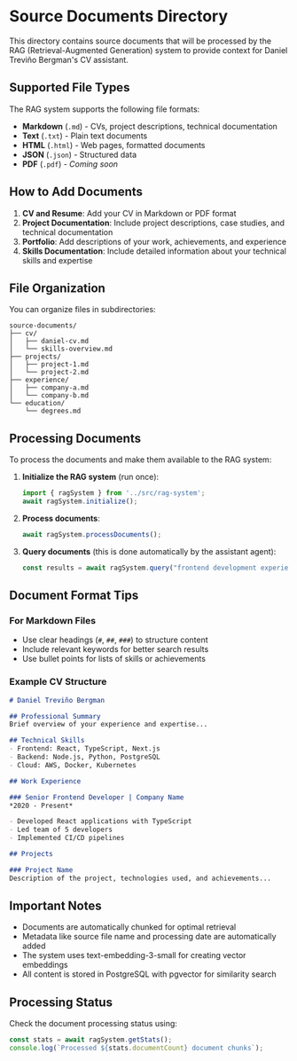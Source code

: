 # Source Documents Directory

This directory contains source documents that will be processed by the RAG (Retrieval-Augmented Generation) system to provide context for Daniel Treviño Bergman's CV assistant.

## Supported File Types

The RAG system supports the following file formats:
- **Markdown** (`.md`) - CVs, project descriptions, technical documentation
- **Text** (`.txt`) - Plain text documents
- **HTML** (`.html`) - Web pages, formatted documents
- **JSON** (`.json`) - Structured data
- **PDF** (`.pdf`) - *Coming soon*

## How to Add Documents

1. **CV and Resume**: Add your CV in Markdown or PDF format
2. **Project Documentation**: Include project descriptions, case studies, and technical documentation
3. **Portfolio**: Add descriptions of your work, achievements, and experience
4. **Skills Documentation**: Include detailed information about your technical skills and expertise

## File Organization

You can organize files in subdirectories:
```
source-documents/
├── cv/
│   ├── daniel-cv.md
│   └── skills-overview.md
├── projects/
│   ├── project-1.md
│   └── project-2.md
├── experience/
│   ├── company-a.md
│   └── company-b.md
└── education/
    └── degrees.md
```

## Processing Documents

To process the documents and make them available to the RAG system:

1. **Initialize the RAG system** (run once):
   ```typescript
   import { ragSystem } from '../src/rag-system';
   await ragSystem.initialize();
   ```

2. **Process documents**:
   ```typescript
   await ragSystem.processDocuments();
   ```

3. **Query documents** (this is done automatically by the assistant agent):
   ```typescript
   const results = await ragSystem.query("frontend development experience");
   ```

## Document Format Tips

### For Markdown Files
- Use clear headings (`#`, `##`, `###`) to structure content
- Include relevant keywords for better search results
- Use bullet points for lists of skills or achievements

### Example CV Structure
```markdown
# Daniel Treviño Bergman

## Professional Summary
Brief overview of your experience and expertise...

## Technical Skills
- Frontend: React, TypeScript, Next.js
- Backend: Node.js, Python, PostgreSQL
- Cloud: AWS, Docker, Kubernetes

## Work Experience

### Senior Frontend Developer | Company Name
*2020 - Present*

- Developed React applications with TypeScript
- Led team of 5 developers
- Implemented CI/CD pipelines

## Projects

### Project Name
Description of the project, technologies used, and achievements...
```

## Important Notes

- Documents are automatically chunked for optimal retrieval
- Metadata like source file name and processing date are automatically added
- The system uses text-embedding-3-small for creating vector embeddings
- All content is stored in PostgreSQL with pgvector for similarity search

## Processing Status

Check the document processing status using:
```typescript
const stats = await ragSystem.getStats();
console.log(`Processed ${stats.documentCount} document chunks`);
``` 